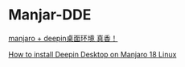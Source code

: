 # Manjar-DDE



[manjaro + deepin桌面环境 真香！](https://bbs.deepin.org/forum.php?mod=viewthread&tid=183869&extra=)

[How to install Deepin Desktop on Manjaro 18 Linux](https://linuxconfig.org/how-to-install-deepin-desktop-on-manjaro-18-linux)